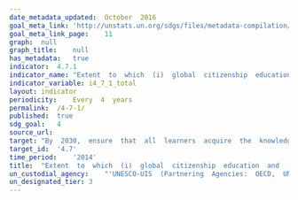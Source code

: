 ```yaml
---	
date_metadata_updated:	October  2016
goal_meta_link:	'http://unstats.un.org/sdgs/files/metadata-compilation/Metadata-Goal-4.pdf'
goal_meta_link_page:	11
graph:	null
graph_title:	null
has_metadata:	true
indicator:	4.7.1
indicator_name:	"Extent  to  which  (i)  global  citizenship  education  and  (ii)  education  for  sustainable  development,  including  gender  equality  and  human  rights,  are  mainstreamed  at  all  levels  in:  (a)  national  education  policies,  (b)  curricula,  (c)  teacher  education  and  (d)  student  assessment"
indicator_variable:	i4_7_1_total
layout:	indicator
periodicity:	Every  4  years
permalink:	/4-7-1/
published:	true
sdg_goal:	4
source_url:	
target:	"By  2030,  ensure  that  all  learners  acquire  the  knowledge  and  skills  needed  to  promote  sustainable  development,  including,  among  others,  through  education  for  sustainable  development  and  sustainable  lifestyles,  human  rights,  gender  equality,  promotion  of  a  culture  of  peace  and  non-violence,  global  citizenship  and  appreciation  of  cultural  diversity  and  of  cultures  contribution  to  sustainable  development."
target_id:	'4.7'
time_period:	'2014'
title:	"Extent  to  which  (i)  global  citizenship  education  and  (ii)  education  for  sustainable  development,  including  gender  equality  and  human  rights,  are  mainstreamed  at  all  levels  in:  (a)  national  education  policies,  (b)  curricula,  (c)  teacher  education  and  (d)  student  assessment"
un_custodial_agency:	"'UNESCO-UIS  (Partnering  Agencies:  OECD,  UNEP,  UN  Women)'"
un_designated_tier:	3
---	
```

